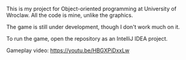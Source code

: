 This is my project for Object-oriented programming at University of Wroclaw. All the code is mine, unlike the graphics.

The game is still under development, though I don't work much on it.

To run the game, open the repository as an IntelliJ IDEA project.

Gameplay video:
https://youtu.be/HBGXPiDxxLw